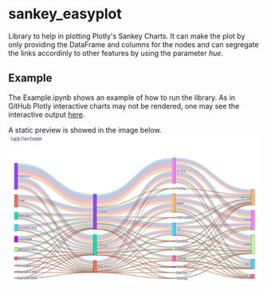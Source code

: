 # sankey_easyplot

Library to help in plotting Plotly's Sankey Charts. It can make the plot by only providing the DataFrame and columns for the nodes and can segregate the links accordinly to other features by using the parameter <em>hue</em>.

## Example

The Example.ipynb shows an example of how to run the library. As in GitHub Plotly interactive charts may not be rendered, one may see the interactive output <a href="https://nbviewer.org/github/rgbayao/sankey_easyplot/blob/main/Example.ipynb">here</a>.

A static preview is showed in the image below.
<img src="Example.png" style="height: 300px;"/>

